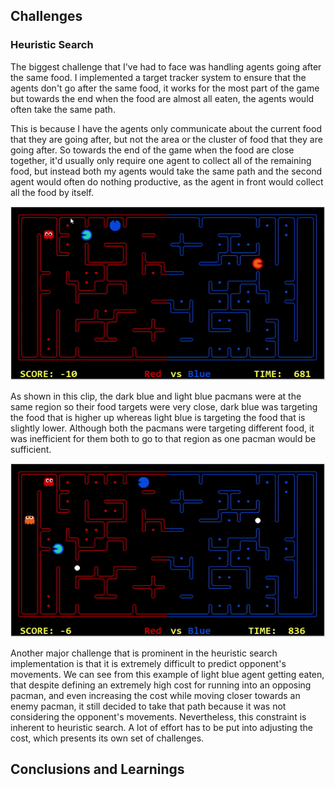 ## Challenges  
### Heuristic Search
The biggest challenge that I've had to face was handling agents going after the same food. I implemented a target tracker
system to ensure that the agents don't go after the same food, it works for the most part of the game but towards the end
when the food are almost all eaten, the agents would often take the same path.

This is because I have the agents only communicate about the current food that they are going after, but not the area or 
the cluster of food that they are going after. So towards the end of the game when the food are close together, it'd usually only
require one agent to collect all of the remaining food, but instead both my agents would take the same path and the second agent
would often do nothing productive, as the agent in front would collect all the food by itself.

![Same food target](images/samefoodtarget.gif)

As shown in this clip, the dark blue and light blue pacmans were at the same region so their food targets were very close,
dark blue was targeting the food that is higher up whereas light blue is targeting the food that is slightly lower. Although
both the pacmans were targeting different food, it was inefficient for them both to go to that region as one pacman would be sufficient.


![Pacman Eaten](images/pacmaneaten.gif)

Another major challenge that is prominent in the heuristic search implementation is that it is extremely difficult to predict
opponent's movements. We can see from this example of light blue agent getting eaten, that despite defining an extremely high cost for
running into an opposing pacman, and even increasing the cost while moving closer towards an enemy pacman, it still decided to take 
that path because it was not considering the opponent's movements. Nevertheless, this constraint is inherent to heuristic search. A lot
of effort has to be put into adjusting the cost, which presents its own set of challenges.

## Conclusions and Learnings
